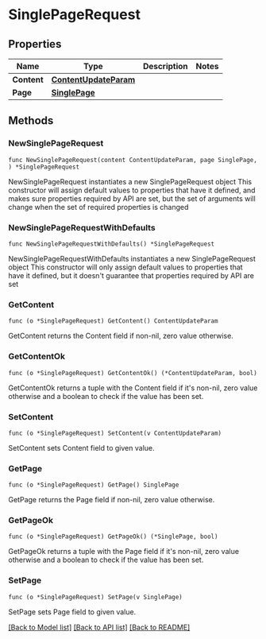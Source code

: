 # SinglePageRequest

## Properties

Name | Type | Description | Notes
------------ | ------------- | ------------- | -------------
**Content** | [**ContentUpdateParam**](ContentUpdateParam.md) |  | 
**Page** | [**SinglePage**](SinglePage.md) |  | 

## Methods

### NewSinglePageRequest

`func NewSinglePageRequest(content ContentUpdateParam, page SinglePage, ) *SinglePageRequest`

NewSinglePageRequest instantiates a new SinglePageRequest object
This constructor will assign default values to properties that have it defined,
and makes sure properties required by API are set, but the set of arguments
will change when the set of required properties is changed

### NewSinglePageRequestWithDefaults

`func NewSinglePageRequestWithDefaults() *SinglePageRequest`

NewSinglePageRequestWithDefaults instantiates a new SinglePageRequest object
This constructor will only assign default values to properties that have it defined,
but it doesn't guarantee that properties required by API are set

### GetContent

`func (o *SinglePageRequest) GetContent() ContentUpdateParam`

GetContent returns the Content field if non-nil, zero value otherwise.

### GetContentOk

`func (o *SinglePageRequest) GetContentOk() (*ContentUpdateParam, bool)`

GetContentOk returns a tuple with the Content field if it's non-nil, zero value otherwise
and a boolean to check if the value has been set.

### SetContent

`func (o *SinglePageRequest) SetContent(v ContentUpdateParam)`

SetContent sets Content field to given value.


### GetPage

`func (o *SinglePageRequest) GetPage() SinglePage`

GetPage returns the Page field if non-nil, zero value otherwise.

### GetPageOk

`func (o *SinglePageRequest) GetPageOk() (*SinglePage, bool)`

GetPageOk returns a tuple with the Page field if it's non-nil, zero value otherwise
and a boolean to check if the value has been set.

### SetPage

`func (o *SinglePageRequest) SetPage(v SinglePage)`

SetPage sets Page field to given value.



[[Back to Model list]](../README.md#documentation-for-models) [[Back to API list]](../README.md#documentation-for-api-endpoints) [[Back to README]](../README.md)


